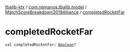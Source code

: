 [tbalib-ktx](../../index.md) / [com.npmanos.tbalib.model](../index.md) / [MatchScoreBreakdown2019Alliance](index.md) / [completedRocketFar](./completed-rocket-far.md)

# completedRocketFar

`val completedRocketFar: `[`Boolean`](https://kotlinlang.org/api/latest/jvm/stdlib/kotlin/-boolean/index.html)`?`